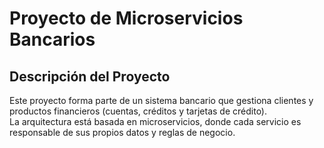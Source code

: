 # Proyecto de Microservicios Bancarios

## Descripción del Proyecto
Este proyecto forma parte de un sistema bancario que gestiona clientes y productos financieros (cuentas, créditos y tarjetas de crédito).  
La arquitectura está basada en microservicios, donde cada servicio es responsable de sus propios datos y reglas de negocio.



